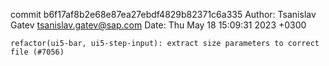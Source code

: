 commit b6f17af8b2e68e87ea27ebdf4829b82371c6a335
Author: Tsanislav Gatev <tsanislav.gatev@sap.com>
Date:   Thu May 18 15:09:31 2023 +0300

    refactor(ui5-bar, ui5-step-input): extract size parameters to correct file (#7056)
